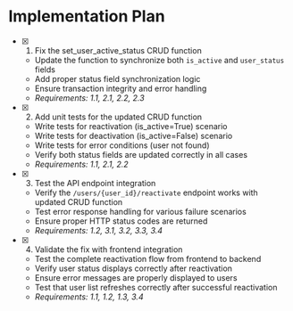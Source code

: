 # Implementation Plan

- [x] 1. Fix the set_user_active_status CRUD function






  - Update the function to synchronize both `is_active` and `user_status` fields
  - Add proper status field synchronization logic
  - Ensure transaction integrity and error handling
  - _Requirements: 1.1, 2.1, 2.2, 2.3_

- [x] 2. Add unit tests for the updated CRUD function







  - Write tests for reactivation (is_active=True) scenario
  - Write tests for deactivation (is_active=False) scenario
  - Write tests for error conditions (user not found)
  - Verify both status fields are updated correctly in all cases
  - _Requirements: 1.1, 2.1, 2.2_

- [x] 3. Test the API endpoint integration











  - Verify the `/users/{user_id}/reactivate` endpoint works with updated CRUD function
  - Test error response handling for various failure scenarios
  - Ensure proper HTTP status codes are returned
  - _Requirements: 1.2, 3.1, 3.2, 3.3, 3.4_

- [x] 4. Validate the fix with frontend integration








  - Test the complete reactivation flow from frontend to backend
  - Verify user status displays correctly after reactivation
  - Ensure error messages are properly displayed to users
  - Test that user list refreshes correctly after successful reactivation
  - _Requirements: 1.1, 1.2, 1.3, 3.4_